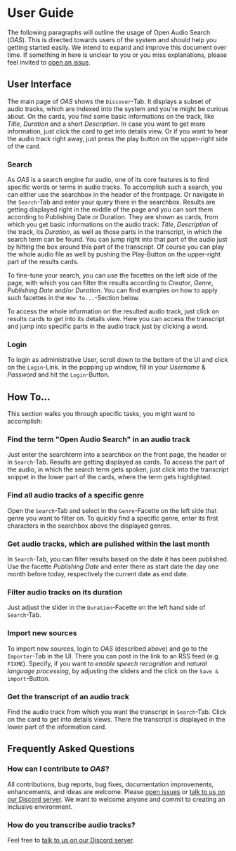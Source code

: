# User Guide

The following paragraphs will outline the usage of Open Audio Search (*OAS*). This is directed towards users of the system and should help you getting started easily. We intend to expand and improve this document over time. If something in here is unclear to you or you miss explanations, please feel invited to [open an issue](https://github.com/openaudiosearch/openaudiosearch/issues/new/choose).


## User Interface

The main page of *OAS* shows the `Discover`-Tab. It displays a subset of audio tracks, which are indexed into the system and you're might be curious about. On the cards, you find some basic informations on the track, like *Title*, *Duration* and a short *Description*. In case you want to get more information, just click the card to get into details view. Or if you want to hear the audio track right away, just press the play button on the upper-right side of the card.


### Search

As *OAS* is a search engine for audio, one of its core features is to find specific words or terms in audio tracks. To accomplish such a search, you can either use the searchbox in the header of the frontpage. Or navigate in the `Search`-Tab and enter your query there in the searchbox. Results are getting displayed right in the middle of the page and you can sort them according to Publishing Date or Duration. They are shown as cards, from which you get basic informations on the audio track: *Title*, *Description* of the track, its *Duration*, as well as those parts in the transcript, in which the search term can be found. You can jump right into that part of the audio just by hitting the box around this part of the transcript. Of course you can play the whole audio file as well by pushing the Play-Button on the upper-right part of the results cards.

To fine-tune your search, you can use the facettes on the left side of the page, with which you can filter the results according to *Creator*, *Genre*, *Publishing Date* and/or *Duration*. You can find examples on how to apply such facettes in the `How To...`-Section below.

To access the whole information on the resulted audio track, just click on results cards to get into its details view. Here you can access the transcript and jump into specific parts in the audio track just by clicking a word.


### Login

To login as administrative User, scroll down to the bottom of the UI and click on the `Login`-Link. In the popping up window, fill in your *Username* & *Password* and hit the `Login`-Button.


## How To...

This section walks you through specific tasks, you might want to accomplish:

### Find the term "Open Audio Search" in an audio track

Just enter the searchterm into a searchbox on the front page, the header or in `Search`-Tab. Results are getting displayed as cards. To access the part of the audio, in which the search term gets spoken, just click into the transcript snippet in the lower part of the cards, where the term gets highlighted.


### Find all audio tracks of a specific genre

Open the `Search`-Tab and select in the `Genre`-Facette on the left side that genre you want to filter on. To quickly find a specific genre, enter its first characters in the searchbox above the displayed genres.


### Get audio tracks, which are pulished within the last month

In `Search`-Tab, you can filter results based on the date it has been published. Use the facette *Publishing Date* and enter there as start date the day one month before today, respectively the current date as end date.


### Filter audio tracks on its duration

Just adjust the slider in the `Duration`-Facette on the left hand side of `Search`-Tab.


### Import new sources

To import new sources, login to *OAS* (described above) and go to the `Importer`-Tab in the UI. There you can post in the link to an RSS feed (e.g. `FIXME`). Specify, if you want to *enable speech recognition* and *natural language processing*, by adjusting the sliders and the click on the `Save & import`-Button.


### Get the transcript of an audio track

Find the audio track from which you want the transcript in `Search`-Tab. Click on the card to get into details views. There the transcript is displayed in the lower part of the information card.


## Frequently Asked Questions

### How can I contribute to *OAS*?

All contributions, bug reports, bug fixes, documentation improvements, enhancements, and ideas are welcome. Please [open issues](https://github.com/openaudiosearch/openaudiosearch/issues/new/choose) or [talk to us on our Discord server](http://discord.openaudiosearch.org). We want to welcome anyone and commit to creating an inclusive environment.


### How do you transcribe audio tracks?

Feel free to [talk to us on our Discord server](http://discord.openaudiosearch.org).


